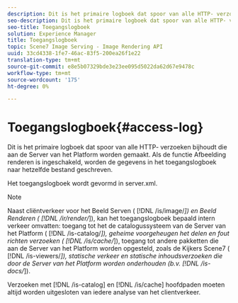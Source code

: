 ```yaml
---
description: Dit is het primaire logboek dat spoor van alle HTTP- verzoeken bijhoudt die aan de Server van het Platform worden gemaakt. Als de functie Afbeelding renderen is ingeschakeld, worden de gegevens in het toegangslogboek naar hetzelfde bestand geschreven.
seo-description: Dit is het primaire logboek dat spoor van alle HTTP- verzoeken bijhoudt die aan de Server van het Platform worden gemaakt. Als de functie Afbeelding renderen is ingeschakeld, worden de gegevens in het toegangslogboek naar hetzelfde bestand geschreven.
seo-title: Toegangslogboek
solution: Experience Manager
title: Toegangslogboek
topic: Scene7 Image Serving - Image Rendering API
uuid: 33cd4338-1fe7-46ac-83f5-200ea26f1e22
translation-type: tm+mt
source-git-commit: e8e5b07329bde3e23ee095d5022da62d67e9478c
workflow-type: tm+mt
source-wordcount: '175'
ht-degree: 0%

---
```



# Toegangslogboek{#access-log}

Dit is het primaire logboek dat spoor van alle HTTP- verzoeken bijhoudt die aan de Server van het Platform worden gemaakt. Als de functie Afbeelding renderen is ingeschakeld, worden de gegevens in het toegangslogboek naar hetzelfde bestand geschreven.

Het toegangslogboek wordt gevormd in server.xml.

>[!NOTE]
>
>Naast cliëntverkeer voor het Beeld Serven ( [!DNL /is/image/*]) en Beeld Renderen ( [!DNL /ir/render/*]), kan het toegangslogboek bepaald intern verkeer omvatten: toegang tot het de catalogussysteem van de Server van het Platform ( [!DNL /is-catalog/*]), geheime voorgeheugen het delen en fout richten verzoeken ( [!DNL /is/cache/*]), toegang tot andere pakketten die aan de Server van het Platform worden opgesteld, zoals de Kijkers Scene7 ( [!DNL /is-viewers/*]), statische verkeer en statische inhoudsverzoeken die door de Server van het Platform worden onderhouden (b.v. [!DNL /is-docs/*]).

Verzoeken met [!DNL /is-catalog] en [!DNL /is/cache] hoofdpaden moeten altijd worden uitgesloten van iedere analyse van het clientverkeer.
